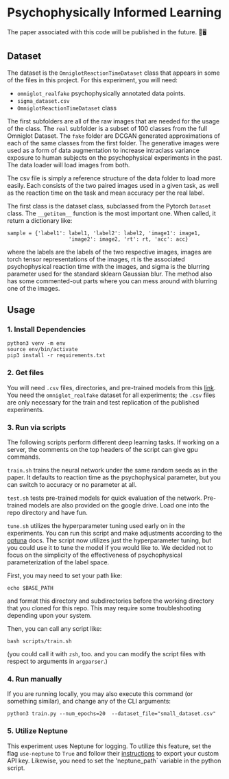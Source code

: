 # Psychophysically Informed Learning

The paper associated with this code will be published 
in the future. 🧠🖥️

## Dataset

The dataset is the `OmniglotReactionTimeDataset` class that appears in some of the files in this project. For this experiment, you will need: 

- `omniglot_realfake` psychophysically annotated data points.
- `sigma_dataset.csv`
- `OmniglotReactionTimeDataset` class

The first subfolders are all of the raw images that are needed for the usage of the class. The `real` subfolder is a subset of 100 classes from the full Omniglot Dataset. The `fake` folder are DCGAN generated approximations of each of the same classes from the first folder. The generative images were used as a form of data augmentation to increase intraclass variance exposure to human subjects on the psychophysical experiments in the past. The data loader will load images from both. 

The csv file is simply a reference structure of the data folder to load more easily. Each consists of the two paired images used in a given task, as well as the reaction time on the task and mean accuracy per the real label. 

The first class is the dataset class, subclassed from the Pytorch `Dataset` class. The `__getitem__` function is the most important one. When called, it return a dictionary like: 
```       
sample = {'label1': label1, 'label2': label2, 'image1': image1,
                    'image2': image2, 'rt': rt, 'acc': acc} 
```
where the labels are the labels of the two respective images, images are torch tensor representations of the images, rt is the associated psychophysical reaction time with the images, and sigma is the blurring parameter used for the standard sklearn Gaussian blur. The method also has some commented-out parts where you can mess around with blurring one of the images.


## Usage

### 1. Install Dependencies

```
python3 venv -m env
source env/bin/activate
pip3 install -r requirements.txt
```

### 2. Get files

You will need `.csv` files, directories, and pre-trained models from this [link](https://drive.google.com/drive/folders/1mCEpZP8rmN-4SvF1QQVH5qWSQC7LtUv_?usp=sharing). You need the `omniglot_realfake` dataset for all experiments; the `.csv` files are only necessary for the train and test replication of the published experiments. 

### 3. Run via scripts

The following scripts perform different deep learning tasks. If working on a server, the comments on the top headers of the script can give gpu commands.

`train.sh` trains the neural network under the same random seeds as in the paper. It defaults to reaction time as the psychophysical parameter, but you can switch to accuracy or no parameter at all.

`test.sh` tests pre-trained models for quick evaluation of the network. Pre-trained models are also provided on the google drive. Load one into the repo directory and have fun. 

`tune.sh` utilizes the hyperparameter tuning used early on in the experiments. You can run this script and make adjustments according to the [optuna](https://optuna.org/) docs. The script now utilizes just the hyperparameter tuning, but you could use it to tune the model if you would like to. We decided not to focus on the simplicity of the effectiveness of psychophysical parameterization of the label space.  

First, you may need to set your path like: 
```
echo $BASE_PATH
```
and format this directory and subdirectories before the working directory that you cloned for this repo. This may require some troubleshooting depending upon your system.

Then, you can call any script like: 
```
bash scripts/train.sh
```

(you could call it with `zsh`, too. and you can modify the script files
with respect to arguments in `argparser`.)

### 4. Run manually

If you are running locally, you may also execute this command (or something similar), and change any of the CLI arguments: 

```
python3 train.py --num_epochs=20  --dataset_file="small_dataset.csv"
```

### 5. Utilize Neptune

This experiment uses Neptune for logging. To utilize this feature, set the flag `use-neptune` to 
`True` and follow their [instructions](https://neptune.ai/) to export your custom API key. Likewise, you need to set the 'neptune_path` variable in the python script.  
